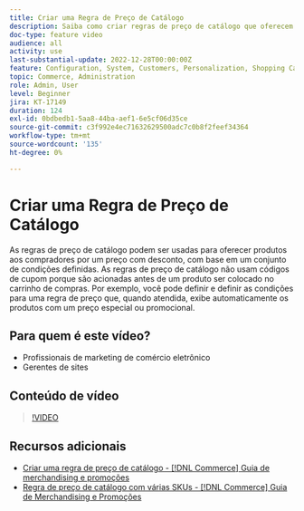 ```yaml
---
title: Criar uma Regra de Preço de Catálogo
description: Saiba como criar regras de preço de catálogo que oferecem produtos a compradores a um preço com desconto com base em um conjunto de condições definidas.
doc-type: feature video
audience: all
activity: use
last-substantial-update: 2022-12-28T00:00:00Z
feature: Configuration, System, Customers, Personalization, Shopping Cart, Price Rules
topic: Commerce, Administration
role: Admin, User
level: Beginner
jira: KT-17149
duration: 124
exl-id: 0bdbedb1-5aa8-44ba-aef1-6e5cf06d35ce
source-git-commit: c3f992e4ec71632629500adc7c0b8f2feef34364
workflow-type: tm+mt
source-wordcount: '135'
ht-degree: 0%

---
```


# Criar uma Regra de Preço de Catálogo

As regras de preço de catálogo podem ser usadas para oferecer produtos aos compradores por um preço com desconto, com base em um conjunto de condições definidas. As regras de preço de catálogo não usam códigos de cupom porque são acionadas antes de um produto ser colocado no carrinho de compras. Por exemplo, você pode definir e definir as condições para uma regra de preço que, quando atendida, exibe automaticamente os produtos com um preço especial ou promocional.

## Para quem é este vídeo?

- Profissionais de marketing de comércio eletrônico
- Gerentes de sites

## Conteúdo de vídeo

>[!VIDEO](https://video.tv.adobe.com/v/343834?quality=12&learn=on)

## Recursos adicionais

- [Criar uma regra de preço de catálogo - [!DNL Commerce] Guia de merchandising e promoções](https://experienceleague.adobe.com/docs/commerce-admin/marketing/promotions/catalog-rules/price-rules-catalog-create.html)
- [Regra de preço de catálogo com várias SKUs - [!DNL Commerce] Guia de Merchandising e Promoções](https://experienceleague.adobe.com/docs/commerce-admin/marketing/promotions/catalog-rules/price-rule-multiple-sku.html)
